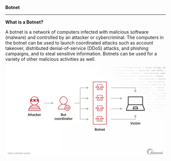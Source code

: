 **Botnet**
- - -
**What is a Botnet?**

A botnet is a network of computers infected with malicious software (malware) and controlled by an attacker or cybercriminal. The computers in the botnet can be used to launch coordinated attacks such as account takeover, distributed denial-of-service (DDoS) attacks, and phishing campaigns, and to steal sensitive information. Botnets can be used for a variety of other malicious activities as well.

 <p align="center">
         <img src="img/botnet.png" />
     </p>
